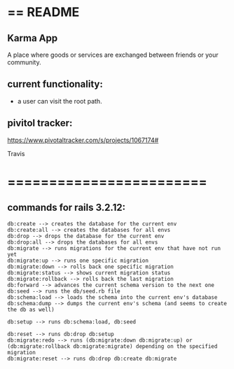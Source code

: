 # == README

## Karma App

A place where goods or services are exchanged between friends or your community.

## current functionality:

- a user can visit the root path.

## pivitol tracker:

https://www.pivotaltracker.com/s/projects/1067174#

Travis

========================
========================

## commands for rails 3.2.12:

```
db:create --> creates the database for the current env
db:create:all --> creates the databases for all envs
db:drop --> drops the database for the current env
db:drop:all --> drops the databases for all envs
db:migrate --> runs migrations for the current env that have not run yet
db:migrate:up --> runs one specific migration
db:migrate:down --> rolls back one specific migration
db:migrate:status --> shows current migration status
db:migrate:rollback --> rolls back the last migration
db:forward --> advances the current schema version to the next one
db:seed --> runs the db/seed.rb file
db:schema:load --> loads the schema into the current env's database
db:schema:dump --> dumps the current env's schema (and seems to create the db as well)

db:setup --> runs db:schema:load, db:seed

db:reset --> runs db:drop db:setup
db:migrate:redo --> runs (db:migrate:down db:migrate:up) or (db:migrate:rollback db:migrate:migrate) depending on the specified migration
db:migrate:reset --> runs db:drop db:create db:migrate
```


